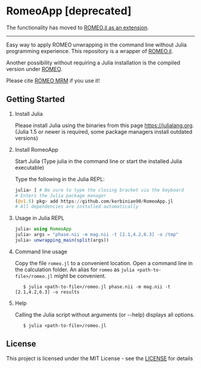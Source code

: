 # RomeoApp [deprecated]
The functionality has moved to [ROMEO.jl as an extension](https://github.com/korbinian90/ROMEO.jl#usage---command-line).

---------------
Easy way to apply ROMEO unwrapping in the command line without Julia programming experience. This repository is a wrapper of [ROMEO.jl](https://github.com/korbinian90/ROMEO.jl).

Another possibility without requiring a Julia installation is the compiled version under [ROMEO](https://github.com/korbinian90/ROMEO).

Please cite [ROMEO MRM](https://doi.org/10.1002/mrm.28563) if you use it!

## Getting Started

1. Install Julia

   Please install Julia using the binaries from this page https://julialang.org. (Julia 1.5 or newer is required, some package managers install outdated versions)

2. Install RomeoApp

   Start Julia (Type julia in the command line or start the installed Julia executable)

   Type the following in the Julia REPL:
   ```julia
   julia> ] # Be sure to type the closing bracket via the keyboard
   # Enters the Julia package manager
   (@v1.5) pkg> add https://github.com/korbinian90/RomeoApp.jl
   # All dependencies are installed automatically
   ```

3. Usage in Julia REPL

   ```julia
   julia> using RomeoApp
   julia> args = "phase.nii -m mag.nii -t [2.1,4.2,6.3] -o /tmp"
   julia> unwrapping_main(split(args))
   ```

4. Command line usage

   Copy the file `romeo.jl` to a convenient location. Open a command line in the calculation folder. An alias for `romeo` as `julia <path-to-file>/romeo.jl` might be convenient.
   ```
      $ julia <path-to-file>/romeo.jl phase.nii -m mag.nii -t [2.1,4.2,6.3] -o results
   ```

5. Help

   Calling the Julia script without arguments (or --help) displays all options.
   ```
      $ julia <path-to-file>/romeo.jl
   ```

## License
This project is licensed under the MIT License - see the [LICENSE](https://github.com/korbinian90/ROMEO.jl/blob/master/LICENSE) for details
